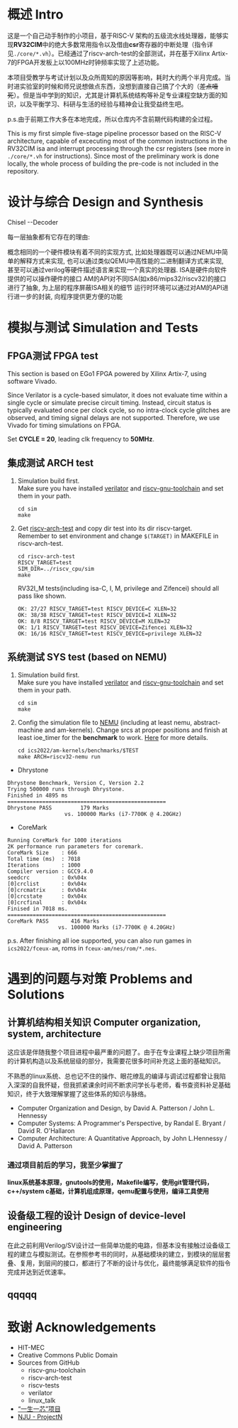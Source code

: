 # 概述 Intro

这是一个自己动手制作的小项目，基于RISC-V
架构的五级流水线处理器，能够实现**RV32CIM**中的绝大多数常用指令以及借由**csr**寄存器的中断处理（指令详见`./core/*.vh`）。已经通过了riscv-arch-test的全部测试，并在基于Xilinx Artix-7的FPGA开发板上以100MHz时钟频率实现了上述功能。

本项目受教学与考试计划以及众所周知的原因等影响，耗时大约两个半月完成。当时进实验室的时候和师兄说想做点东西，没想到直接自己搞了个大的（~~差点噎死~~）。但是当中学到的知识，尤其是计算机系统结构等补足专业课程空缺方面的知识，以及平衡学习、科研与生活的经验与精神会让我受益终生吧。

p.s.由于前期工作大多在本地完成，所以仓库内不含前期代码构建的全过程。

This is my first simple five-stage pipeline processor based on the RISC-V architecture, capable of excecuting most of the common instructions in the RV32CIM isa and interrupt processing through the csr registers (see more in `./core/*.vh` for instructions). Since most of the preliminary work is done locally, the whole process of building the pre-code is not included in the repository.

# 设计与综合 Design and Synthesis

<!-- ## 设计思路 Design routes -->

Chisel --Decoder

每一层抽象都有它存在的理由:

概念相同的一个硬件模块有着不同的实现方式, 比如处理器既可以通过NEMU中简单的解释方式来实现, 也可以通过类似QEMU中高性能的二进制翻译方式来实现, 甚至可以通过verilog等硬件描述语言来实现一个真实的处理器.
ISA是硬件向软件提供的可以操作硬件的接口
AM的API对不同ISA(如x86/mips32/riscv32)的接口进行了抽象, 为上层的程序屏蔽ISA相关的细节
运行时环境可以通过对AM的API进行进一步的封装, 向程序提供更方便的功能

# 模拟与测试 Simulation and Tests

## FPGA测试 FPGA test

This section is based on EGo1 FPGA powered by Xilinx Artix-7, using software Vivado.

Since Verilator is a cycle-based simulator, it does not evaluate time within a single cycle or simulate precise circuit timing. Instead, circuit status is typically evaluated once per clock cycle, so no intra-clock cycle glitches are observed, and timing signal delays are not supported. Therefore, we use Vivado for timing simulations on FPGA.

Set **CYCLE = 20**, leading clk frequency to **50MHz**.

## 集成测试 ARCH test
1. Simulation build first.    
    Make sure you have installed [verilator](https://github.com/verilator/verilator) and [riscv-gnu-toolchain](https://github.com/riscv-collab/riscv-gnu-toolchain) and set them in your path.
    ```
    cd sim
    make
    ```
2. Get [riscv-arch-test](https://github.com/riscv-non-isa/riscv-arch-test) and copy dir test into its dir riscv-target.    
   Remember to set environment and change `$(TARGET)` in MAKEFILE in riscv-arch-test.
   ```
   cd riscv-arch-test
   RISCV_TARGET=test
   SIM_DIR=../riscv_cpu/sim
   make
   ```

   RV32I_M tests(including isa-C, I, M, privilege and Zifencei) should all pass like shown.
   ```
   OK: 27/27 RISCV_TARGET=test RISCV_DEVICE=C XLEN=32
   OK: 38/38 RISCV_TARGET=test RISCV_DEVICE=I XLEN=32
   OK: 8/8 RISCV_TARGET=test RISCV_DEVICE=M XLEN=32
   OK: 1/1 RISCV_TARGET=test RISCV_DEVICE=Zifencei XLEN=32
   OK: 16/16 RISCV_TARGET=test RISCV_DEVICE=privilege XLEN=32
   ```

## 系统测试 SYS test (based on NEMU)

1. Simulation build first.    
    Make sure you have installed [verilator](https://github.com/verilator/verilator) and [riscv-gnu-toolchain](https://github.com/riscv-collab/riscv-gnu-toolchain) and set them in your path.
    ```
    cd sim
    make
    ```
2. Config the simulation file to [NEMU](https://github.com/sunoi/ICS2022-PA) (including at least nemu, abstract-machine and am-kernels). Change srcs at proper positions and finish at least ioe_timer for the **benchmark** to work. [Here]() for more details.

    ```
    cd ics2022/am-kernels/benchmarks/$TEST
    make ARCH=riscv32-nemu run
    ```

- Dhrystone
```
Dhrystone Benchmark, Version C, Version 2.2
Trying 500000 runs through Dhrystone.
Finished in 4895 ms
==================================================
Dhrystone PASS         179 Marks
                  vs. 100000 Marks (i7-7700K @ 4.20GHz)
```

- CoreMark
```
Running CoreMark for 1000 iterations
2K performance run parameters for coremark.
CoreMark Size    : 666
Total time (ms)  : 7018
Iterations       : 1000
Compiler version : GCC9.4.0
seedcrc          : 0x%04x
[0]crclist       : 0x%04x
[0]crcmatrix     : 0x%04x
[0]crcstate      : 0x%04x
[0]crcfinal      : 0x%04x
Finised in 7018 ms.
==================================================
CoreMark PASS       416 Marks
                vs. 100000 Marks (i7-7700K @ 4.20GHz)
```

p.s. After finishing all ioe supported, you can also run games in `ics2022/fceux-am`, roms in `fceux-am/nes/rom/*.nes`.

# 遇到的问题与对策 Problems and Solutions

## 计算机结构相关知识 Computer organization, system, architecture

这应该是伴随我整个项目进程中最严重的问题了。由于在专业课程上缺少项目所需的计算机构造以及系统层级的部分，我需要花很多时间补充这上面的基础知识。

不熟悉的linux系统、总也记不住的操作、眼花缭乱的编译与调试过程都曾让我陷入深深的自我怀疑，但我抓紧课余时间不断求问学长与老师，看书查资料补足基础知识，终于大致理解掌握了这些体系的知识与脉络。

- Computer Organization and Design, by David A. Patterson / John L. Hennessy
- Computer Systems: A Programmer's Perspective, by Randal E. Bryant / David R. O'Hallaron
- Computer Architecture: A Quantitative Approach, by John L.Hennessy / David A. Patterson

### 通过项目前后的学习，我至少掌握了

**linux系统基本原理，gnutools的使用，Makefile编写，使用git管理代码，c++/system c基础，计算机组成原理，qemu配置与使用，编译工具使用**

## 设备级工程的设计 Design of device-level engineering

在此之前利用Verilog/SV设计过一些简单功能的电路，但基本没有接触过设备级工程的建立与模拟测试。在参照参考书的同时，从基础模块的建立，到模块的层层套叠、复用，到层间的接口，都进行了不断的设计与优化，最终能够满足软件的指令完成并达到近优速率。


## qqqqq

# 致谢 Acknowledgements
- HIT-MEC
- Creative Commons Public Domain
- Sources from GitHub
  - riscv-gnu-toolchain
  - riscv-arch-test
  - riscv-tests
  - verilator
  - linux_talk
- [“一生一芯”项目](https://ysyx.oscc.cc)
- [NJU - ProjectN](https://github.com/NJU-ProjectN)